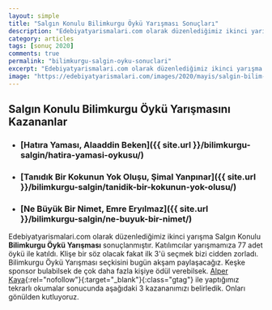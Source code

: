 ```yaml
---
layout: simple
title: "Salgın Konulu Bilimkurgu Öykü Yarışması Sonuçları"
description: "Edebiyatyarismalari.com olarak düzenlediğimiz ikinci yarışma Salgın Konulu Bilimkurgu Öykü Yarışması sonuçlanmıştır."
category: articles
tags: [sonuç 2020]
comments: true
permalink: "bilimkurgu-salgin-oyku-sonuclari"
excerpt: "Edebiyatyarismalari.com olarak düzenlediğimiz ikinci yarışma Salgın Konulu Bilimkurgu Öykü Yarışması sonuçlanmıştır."
image: "https://edebiyatyarismalari.com/images/2020/mayis/salgin-bilim-kurgu-oyku-yarismasi.jpg"
---
```


## Salgın Konulu Bilimkurgu Öykü Yarışmasını Kazananlar

- ### [Hatıra Yaması, Alaaddin Beken]({{ site.url }}/bilimkurgu-salgin/hatira-yamasi-oykusu/)

- ### [Tanıdık Bir Kokunun Yok Oluşu, Şimal Yanpınar]({{ site.url }}/bilimkurgu-salgin/tanidik-bir-kokunun-yok-olusu/)

- ### [Ne Büyük Bir Nimet, Emre Eryılmaz]({{ site.url }}/bilimkurgu-salgin/ne-buyuk-bir-nimet/)

Edebiyatyarismalari.com olarak düzenlediğimiz ikinci yarışma Salgın Konulu **Bilimkurgu Öykü Yarışması** sonuçlanmıştır.
Katılımcılar yarışmamıza 77 adet öykü ile katıldı. Klişe bir söz olacak fakat ilk 3'ü seçmek bizi cidden zorladı.
Bilimkurgu Öykü Yarışması seçkisini bugün akşam paylaşacağız.
Keşke sponsor bulabilsek de çok daha fazla kişiye ödül verebilsek. [Alper Kaya](http://www.alperkaya.org/?ref=edebiyatyarismalari.com){:rel="nofollow"}{:target="_blank"}{:class="gtag"} ile yaptığımız tekrarlı okumalar sonucunda aşağıdaki 3 kazananımızı belirledik. Onları gönülden kutluyoruz.